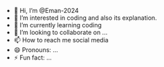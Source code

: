 - 👋 Hi, I’m @Eman-2024
- 👀 I’m interested in coding and also its explanation.
- 🌱 I’m currently learning coding
- 💞️ I’m looking to collaborate on ...
- 📫 How to reach me social media
- 😄 Pronouns: ...
- ⚡ Fun fact: ...

<!---
Eman-2024/Eman-2024 is a ✨ special ✨ repository because its `README.md` (this file) appears on your GitHub profile.
You can click the Preview link to take a look at your changes.
--->
